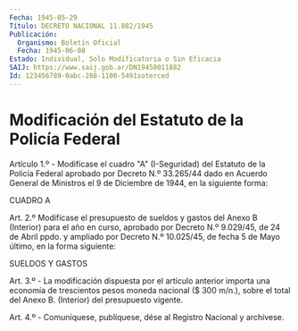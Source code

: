 ```yaml
---
Fecha: 1945-05-29
Título: DECRETO NACIONAL 11.882/1945
Publicación:
  Organismo: Boletín Oficial
  Fecha: 1945-06-08
Estado: Individual, Solo Modificatoria o Sin Eficacia
SAIJ: https://www.saij.gob.ar/DN19450011882
Id: 123456789-0abc-288-1100-5491soterced
---
```

# Modificación del Estatuto de la Policía Federal

<a id="1"></a>
Artículo 1.º - Modifícase el cuadro "A" (I-Seguridad) del Estatuto de la Policía Federal aprobado por Decreto N.º 33.265/44 dado en Acuerdo General de Ministros el 9 de Diciembre de 1944, en la siguiente forma:

CUADRO A

<a id="2"></a>
Art. 2.º Modifícase el presupuesto de sueldos y gastos del Anexo B (Interior) para el año en curso, aprobado por Decreto N.º 9.029/45, de 24 de Abril ppdo. y ampliado por Decreto N.º 10.025/45, de fecha 5 de Mayo último, en la forma siguiente:

SUELDOS Y GASTOS

<a id="3"></a>
Art. 3.º - La modificación dispuesta por el artículo anterior importa una economía de trescientos pesos moneda nacional ($ 300 m/n.), sobre el total del Anexo B. (Interior) del presupuesto vigente.

<a id="4"></a>
Art. 4.º - Comuníquese, publíquese, dése al Registro Nacional y archívese.